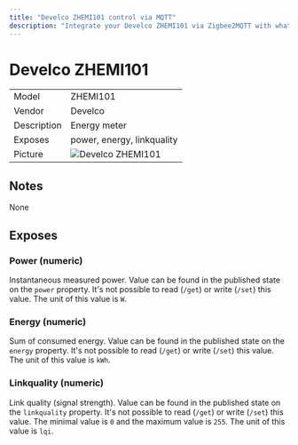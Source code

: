 ```yaml
---
title: "Develco ZHEMI101 control via MQTT"
description: "Integrate your Develco ZHEMI101 via Zigbee2MQTT with whatever smart home infrastructure you are using without the vendors bridge or gateway."
---
```


<!-- !!!! -->
<!-- ATTENTION: This file is auto-generated through docgen! -->
<!-- You can only edit the "## Notes"-Section. -->
<!-- !!!! -->

# Develco ZHEMI101

|     |     |
|-----|-----|
| Model | ZHEMI101  |
| Vendor  | Develco  |
| Description | Energy meter |
| Exposes | power, energy, linkquality |
| Picture | ![Develco ZHEMI101](https://psi-4ward.github.io/zigbee2mqtt.io/images/devices/ZHEMI101.jpg) |


## Notes

None



## Exposes

### Power (numeric)
Instantaneous measured power.
Value can be found in the published state on the `power` property.
It's not possible to read (`/get`) or write (`/set`) this value.
The unit of this value is `W`.

### Energy (numeric)
Sum of consumed energy.
Value can be found in the published state on the `energy` property.
It's not possible to read (`/get`) or write (`/set`) this value.
The unit of this value is `kWh`.

### Linkquality (numeric)
Link quality (signal strength).
Value can be found in the published state on the `linkquality` property.
It's not possible to read (`/get`) or write (`/set`) this value.
The minimal value is `0` and the maximum value is `255`.
The unit of this value is `lqi`.

